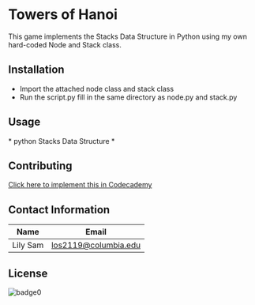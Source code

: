 # Towers of Hanoi
This game implements the Stacks Data Structure in Python using my own hard-coded Node and Stack class.

## Installation
* Import the attached node class and stack class
* Run the script.py fill in the same directory as node.py and stack.py

## Usage
\* python Stacks Data Structure \*

## Contributing
[Click here to implement this in Codecademy](https://www.codecademy.com/learn)

## Contact Information
Name     | Email
---------| -----------------
Lily Sam | los2119@columbia.edu

## License
![badge0](https://img.shields.io/static/v1?/label=<python>&message=python3.8&color=<GREEN>)
